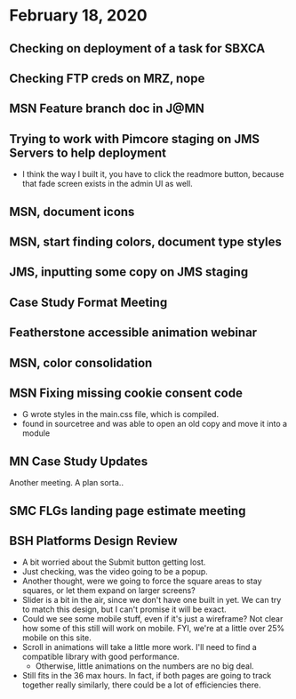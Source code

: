 # February 18, 2020

## Checking on deployment of a task for SBXCA

## Checking FTP creds on MRZ, nope

## MSN Feature branch doc in J@MN

## Trying to work with Pimcore staging on JMS Servers to help deployment
- I think the way I built it, you have to click the readmore button, because that fade screen exists in the admin UI as well.

## MSN, document icons

## MSN, start finding colors, document type styles

## JMS, inputting some copy on JMS staging

## Case Study Format Meeting

## Featherstone accessible animation webinar

## MSN, color consolidation

## MSN Fixing missing cookie consent code
- G wrote styles in the main.css file, which is compiled.
- found in sourcetree and was able to open an old copy and move it into a module

## MN Case Study Updates
Another meeting. A plan sorta..

## SMC FLGs landing page estimate meeting

## BSH Platforms Design Review
- A bit worried about the Submit button getting lost. 
- Just checking, was the video going to be a popup.
- Another thought, were we going to force the square areas to stay squares, or let them expand on larger screens?
- Slider is a bit in the air, since we don't have one built in yet. We can try to match this design, but I can't promise it will be exact.
- Could we see some mobile stuff, even if it's just a wireframe? Not clear how some of this still will work on mobile. FYI, we're at a little over 25% mobile on this site. 
- Scroll in animations will take a little more work. I'll need to find a compatible library with good performance. 
  - Otherwise, little animations on the numbers are no big deal. 
- Still fits in the 36 max hours. In fact, if both pages are going to track together really similarly, there could be a lot of efficiencies there. 